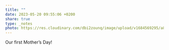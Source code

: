```yaml
---
title: ""
date: 2023-05-20 09:55:06 +0200
share: true
type: _notes
photo: https://res.cloudinary.com/dbi2zounq/image/upload/v1684569295/a8woq66gyj8nrnimgnol.jpg
---
```

Our first Mother’s Day!

